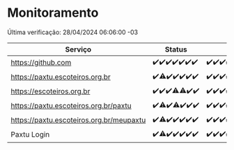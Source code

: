 # Monitoramento

Última verificação: 28/04/2024 06:06:00 -03

|Serviço|Status|Últimas 24h|
|---|---|---|
|https://github.com|<span title="2024-04-21: OK=24">✔️</span><span title="2024-04-22: OK=24">✔️</span><span title="2024-04-23: OK=24">✔️</span><span title="2024-04-24: OK=24">✔️</span><span title="2024-04-25: OK=24">✔️</span><span title="2024-04-26: OK=24">✔️</span><span title="2024-04-27: OK=10">✔️</span>|<span title="27/04/2024 07:06:00 -03 : 200">✔️</span><span title="27/04/2024 08:03:00 -03 : 200">✔️</span><span title="27/04/2024 09:09:00 -03 : 200">✔️</span><span title="27/04/2024 10:07:00 -03 : 200">✔️</span><span title="27/04/2024 11:03:00 -03 : 200">✔️</span><span title="27/04/2024 12:04:00 -03 : 200">✔️</span><span title="27/04/2024 13:06:00 -03 : 200">✔️</span><span title="27/04/2024 14:03:00 -03 : 200">✔️</span><span title="27/04/2024 15:07:00 -03 : 200">✔️</span><span title="27/04/2024 16:02:00 -03 : 200">✔️</span><span title="27/04/2024 17:05:00 -03 : 200">✔️</span><span title="27/04/2024 18:04:00 -03 : 200">✔️</span><span title="27/04/2024 19:06:00 -03 : 200">✔️</span><span title="27/04/2024 20:06:00 -03 : 200">✔️</span><span title="27/04/2024 21:34:00 -03 : 200">✔️</span><span title="27/04/2024 22:48:00 -03 : 200">✔️</span><span title="27/04/2024 23:22:00 -03 : 200">✔️</span><span title="28/04/2024 00:07:00 -03 : 200">✔️</span><span title="28/04/2024 01:07:00 -03 : 200">✔️</span><span title="28/04/2024 02:07:00 -03 : 200">✔️</span><span title="28/04/2024 03:08:00 -03 : 200">✔️</span><span title="28/04/2024 04:04:00 -03 : 200">✔️</span><span title="28/04/2024 05:08:00 -03 : 200">✔️</span><span title="28/04/2024 06:06:00 -03 : 200">✔️</span>|
|https://paxtu.escoteiros.org.br|<span title="2024-04-21: OK=24">✔️</span><span title="2024-04-22: OK=23, Falhas=1">⚠️</span><span title="2024-04-23: OK=24">✔️</span><span title="2024-04-24: OK=24">✔️</span><span title="2024-04-25: OK=24">✔️</span><span title="2024-04-26: OK=24">✔️</span><span title="2024-04-27: OK=10">✔️</span>|<span title="27/04/2024 07:06:00 -03 : 200">✔️</span><span title="27/04/2024 08:03:00 -03 : 200">✔️</span><span title="27/04/2024 09:09:00 -03 : 200">✔️</span><span title="27/04/2024 10:07:00 -03 : 200">✔️</span><span title="27/04/2024 11:03:00 -03 : 200">✔️</span><span title="27/04/2024 12:04:00 -03 : 200">✔️</span><span title="27/04/2024 13:06:00 -03 : 200">✔️</span><span title="27/04/2024 14:03:00 -03 : 200">✔️</span><span title="27/04/2024 15:07:00 -03 : 200">✔️</span><span title="27/04/2024 16:02:00 -03 : 200">✔️</span><span title="27/04/2024 17:05:00 -03 : 200">✔️</span><span title="27/04/2024 18:04:00 -03 : 200">✔️</span><span title="27/04/2024 19:06:00 -03 : 200">✔️</span><span title="27/04/2024 20:06:00 -03 : 200">✔️</span><span title="27/04/2024 21:34:00 -03 : 200">✔️</span><span title="27/04/2024 22:48:00 -03 : 200">✔️</span><span title="27/04/2024 23:22:00 -03 : 200">✔️</span><span title="28/04/2024 00:07:00 -03 : 200">✔️</span><span title="28/04/2024 01:07:00 -03 : 200">✔️</span><span title="28/04/2024 02:07:00 -03 : 200">✔️</span><span title="28/04/2024 03:08:00 -03 : 200">✔️</span><span title="28/04/2024 04:04:00 -03 : 200">✔️</span><span title="28/04/2024 05:08:00 -03 : 200">✔️</span><span title="28/04/2024 06:06:00 -03 : 200">✔️</span>|
|https://escoteiros.org.br|<span title="2024-04-21: OK=24">✔️</span><span title="2024-04-22: OK=24">✔️</span><span title="2024-04-23: OK=24">✔️</span><span title="2024-04-24: OK=23, Falhas=1">⚠️</span><span title="2024-04-25: OK=23, Falhas=1">⚠️</span><span title="2024-04-26: OK=24">✔️</span><span title="2024-04-27: OK=10">✔️</span>|<span title="27/04/2024 07:06:00 -03 : 200">✔️</span><span title="27/04/2024 08:03:00 -03 : 200">✔️</span><span title="27/04/2024 09:09:00 -03 : 200">✔️</span><span title="27/04/2024 10:07:00 -03 : 200">✔️</span><span title="27/04/2024 11:03:00 -03 : 200">✔️</span><span title="27/04/2024 12:04:00 -03 : 200">✔️</span><span title="27/04/2024 13:06:00 -03 : 200">✔️</span><span title="27/04/2024 14:03:00 -03 : 200">✔️</span><span title="27/04/2024 15:07:00 -03 : 200">✔️</span><span title="27/04/2024 16:02:00 -03 : 200">✔️</span><span title="27/04/2024 17:05:00 -03 : 200">✔️</span><span title="27/04/2024 18:04:00 -03 : 200">✔️</span><span title="27/04/2024 19:06:00 -03 : 200">✔️</span><span title="27/04/2024 20:06:00 -03 : 200">✔️</span><span title="27/04/2024 21:34:00 -03 : 200">✔️</span><span title="27/04/2024 22:48:00 -03 : 200">✔️</span><span title="27/04/2024 23:22:00 -03 : 200">✔️</span><span title="28/04/2024 00:07:00 -03 : 200">✔️</span><span title="28/04/2024 01:07:00 -03 : 200">✔️</span><span title="28/04/2024 02:07:00 -03 : 200">✔️</span><span title="28/04/2024 03:08:00 -03 : 200">✔️</span><span title="28/04/2024 04:04:00 -03 : 200">✔️</span><span title="28/04/2024 05:08:00 -03 : 200">✔️</span><span title="28/04/2024 06:06:00 -03 : 200">✔️</span>|
|https://paxtu.escoteiros.org.br/paxtu|<span title="2024-04-21: OK=24">✔️</span><span title="2024-04-22: OK=22, Falhas=2">⚠️</span><span title="2024-04-23: OK=24">✔️</span><span title="2024-04-24: OK=23, Falhas=1">⚠️</span><span title="2024-04-25: OK=24">✔️</span><span title="2024-04-26: OK=24">✔️</span><span title="2024-04-27: OK=10">✔️</span>|<span title="27/04/2024 07:06:00 -03 : 200">✔️</span><span title="27/04/2024 08:03:00 -03 : 200">✔️</span><span title="27/04/2024 09:09:00 -03 : 200">✔️</span><span title="27/04/2024 10:07:00 -03 : 200">✔️</span><span title="27/04/2024 11:03:00 -03 : 200">✔️</span><span title="27/04/2024 12:04:00 -03 : 200">✔️</span><span title="27/04/2024 13:06:00 -03 : 200">✔️</span><span title="27/04/2024 14:03:00 -03 : 200">✔️</span><span title="27/04/2024 15:07:00 -03 : 200">✔️</span><span title="27/04/2024 16:02:00 -03 : 200">✔️</span><span title="27/04/2024 17:05:00 -03 : 200">✔️</span><span title="27/04/2024 18:04:00 -03 : 200">✔️</span><span title="27/04/2024 19:06:00 -03 : 200">✔️</span><span title="27/04/2024 20:06:00 -03 : 200">✔️</span><span title="27/04/2024 21:34:00 -03 : 200">✔️</span><span title="27/04/2024 22:48:00 -03 : 200">✔️</span><span title="27/04/2024 23:22:00 -03 : 200">✔️</span><span title="28/04/2024 00:07:00 -03 : 200">✔️</span><span title="28/04/2024 01:07:00 -03 : 200">✔️</span><span title="28/04/2024 02:07:00 -03 : 200">✔️</span><span title="28/04/2024 03:08:00 -03 : 200">✔️</span><span title="28/04/2024 04:04:00 -03 : 200">✔️</span><span title="28/04/2024 05:08:00 -03 : 200">✔️</span><span title="28/04/2024 06:06:00 -03 : 200">✔️</span>|
|https://paxtu.escoteiros.org.br/meupaxtu|<span title="2024-04-21: OK=24">✔️</span><span title="2024-04-22: OK=23, Falhas=1">⚠️</span><span title="2024-04-23: OK=24">✔️</span><span title="2024-04-24: OK=24">✔️</span><span title="2024-04-25: OK=24">✔️</span><span title="2024-04-26: OK=24">✔️</span><span title="2024-04-27: OK=10">✔️</span>|<span title="27/04/2024 07:06:00 -03 : 200">✔️</span><span title="27/04/2024 08:03:00 -03 : 200">✔️</span><span title="27/04/2024 09:09:00 -03 : 200">✔️</span><span title="27/04/2024 10:07:00 -03 : 200">✔️</span><span title="27/04/2024 11:03:00 -03 : 200">✔️</span><span title="27/04/2024 12:04:00 -03 : 200">✔️</span><span title="27/04/2024 13:06:00 -03 : 200">✔️</span><span title="27/04/2024 14:03:00 -03 : 200">✔️</span><span title="27/04/2024 15:07:00 -03 : 200">✔️</span><span title="27/04/2024 16:02:00 -03 : 200">✔️</span><span title="27/04/2024 17:05:00 -03 : 200">✔️</span><span title="27/04/2024 18:04:00 -03 : 200">✔️</span><span title="27/04/2024 19:06:00 -03 : 200">✔️</span><span title="27/04/2024 20:06:00 -03 : 200">✔️</span><span title="27/04/2024 21:34:00 -03 : 200">✔️</span><span title="27/04/2024 22:48:00 -03 : 200">✔️</span><span title="27/04/2024 23:22:00 -03 : 200">✔️</span><span title="28/04/2024 00:07:00 -03 : 200">✔️</span><span title="28/04/2024 01:07:00 -03 : 200">✔️</span><span title="28/04/2024 02:07:00 -03 : 200">✔️</span><span title="28/04/2024 03:08:00 -03 : 200">✔️</span><span title="28/04/2024 04:04:00 -03 : 200">✔️</span><span title="28/04/2024 05:08:00 -03 : 200">✔️</span><span title="28/04/2024 06:06:00 -03 : 200">✔️</span>|
|Paxtu Login|<span title="2024-04-21: OK=24">✔️</span><span title="2024-04-22: OK=23, Falhas=1">⚠️</span><span title="2024-04-23: OK=24">✔️</span><span title="2024-04-24: OK=24">✔️</span><span title="2024-04-25: OK=24">✔️</span><span title="2024-04-26: OK=24">✔️</span><span title="2024-04-27: OK=10">✔️</span>|<span title="27/04/2024 07:06:00 -03 : 200">✔️</span><span title="27/04/2024 08:03:00 -03 : 200">✔️</span><span title="27/04/2024 09:09:00 -03 : 200">✔️</span><span title="27/04/2024 10:07:00 -03 : 200">✔️</span><span title="27/04/2024 11:03:00 -03 : 200">✔️</span><span title="27/04/2024 12:04:00 -03 : 200">✔️</span><span title="27/04/2024 13:06:00 -03 : 200">✔️</span><span title="27/04/2024 14:03:00 -03 : 200">✔️</span><span title="27/04/2024 15:07:00 -03 : 200">✔️</span><span title="27/04/2024 16:02:00 -03 : 200">✔️</span><span title="27/04/2024 17:05:00 -03 : 200">✔️</span><span title="27/04/2024 18:04:00 -03 : 200">✔️</span><span title="27/04/2024 19:06:00 -03 : 200">✔️</span><span title="27/04/2024 20:06:00 -03 : 200">✔️</span><span title="27/04/2024 21:34:00 -03 : 200">✔️</span><span title="27/04/2024 22:48:00 -03 : 200">✔️</span><span title="27/04/2024 23:22:00 -03 : 200">✔️</span><span title="28/04/2024 00:07:00 -03 : 200">✔️</span><span title="28/04/2024 01:07:00 -03 : 200">✔️</span><span title="28/04/2024 02:07:00 -03 : 200">✔️</span><span title="28/04/2024 03:08:00 -03 : 200">✔️</span><span title="28/04/2024 04:04:00 -03 : 200">✔️</span><span title="28/04/2024 05:08:00 -03 : 200">✔️</span><span title="28/04/2024 06:06:00 -03 : 200">✔️</span>|
